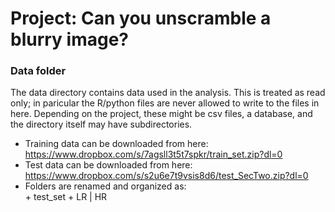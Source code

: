 # Project: Can you unscramble a blurry image? 

### Data folder

The data directory contains data used in the analysis. This is treated as read only; in paricular the R/python files are never allowed to write to the files in here. Depending on the project, these might be csv files, a database, and the directory itself may have subdirectories.

+ Training data can be downloaded from here:  https://www.dropbox.com/s/7agsll3t5t7spkr/train_set.zip?dl=0
+ Test data can be downloaded from here:        https://www.dropbox.com/s/s2u6e7t9vsis8d6/test_SecTwo.zip?dl=0
+ Folders are renamed and organized as:  
      +  test_set + LR |  HR